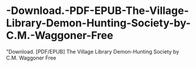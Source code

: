 # -Download.-PDF-EPUB-The-Village-Library-Demon-Hunting-Society-by-C.M.-Waggoner-Free
"Download. [PDF/EPUB] The Village Library Demon-Hunting Society by C.M. Waggoner Free
